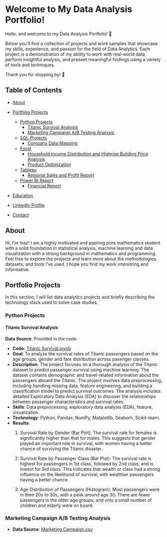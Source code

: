 # Welcome to My Data Analysis Portfolio! 

Hello, and welcome to my Data Analysis Portfolio! 🎉

Below you'll find a collection of projects and work samples that showcase my skills, experience, and passion for the field of Data Analytics. Each project is a demonstration of my ability to work with real-world data, perform insightful analysis, and present meaningful findings using a variety of tools and techniques.

Thank you for stopping by! 🚀

## Table of Contents
- [About](#about)
- [Portfolio Projects](#portfolio-projects)
  - [Python Projects](#python-projects)
    - [Titanic Survival Analysis](#titanic-survival-analysis)
    - [Marketing Campaign A/B Testing Analysis](#marketing-campaign-ab-testing)
  - [SQL Projects](#sql-projects)
    - [Company Data Mapping](#company-data-mapping)
  - [Excel](#excel--projects)
    - [Household Income Distribution and Highrise Building Price Analysis](#household-income-distribution-and-price)
    - [Product Optimization](#product-optimization)
  - [Tableau](#tableau)
    - [Regional Sales and Profit Report](#regional-sales-and-profit-report)
  - [Power BI Report](#power-bi-report)
    - [Financial Report](#financial-report)
  
- [Education](#education)
- [LinkedIn Profile](#linkedin)
- [Contact](#contact)

## About
Hi, I'm Inaz! I am a highly motivated and aspiring pure mathematics student with a solid foundation in statistical analysis, 
machine learning and data visualization with a strong background in mathematics and programming. 
Feel free to explore the projects and learn more about the methodologies, datasets, and tools I’ve used. I hope you find my work interesting and informative. 

## Portfolio Projects

In this section, I will list data analytics projects and briefly describing the technology stack used to solve case studies.

### Python Projects

#### Titanic Survival Analysis

**Data Source**: Provided in the code.
- **Code**: [Titanic Survival.ipynb](https://github.com/InazNazifa/Data-Analyst-Portfolio/blob/main/Titanic%20Survival.py)
- **Goal**: To analyze the survival rates of Titanic passengers based on the age groups, gender and fare distribution across pasenger classes.
- **Description**: The project focuses on a thorough analysis of the Titanic dataset to predict passenger survival using machine learning. The dataset contains demographic and travel-related information about the passengers aboard the Titanic. The project involves data preprocessing, including handling missing data, feature engineering, and building a classification model to predict survival outcomes. The analysis includes detailed Exploratory Data Analysis (EDA) to discover the relationships between passenger characteristics and survival rates.
- **Skills**: Data preprocessing, exploratory data analysis (EDA), feature, visualization.
- **Technology**: Python, Pandas, NumPy, Matplotlib, Seaborn, Scikit-learn.
- **Results**:
  1. Survival Rate by Gender (Bar Plot): The survival rate for females is significantly higher than that for males. This suggests that gender played an important role in survival, with women having a better chance of surviving the Titanic disaster.

  2. Survival Rate by Passenger Class (Bar Plot): The survival rate is highest for passengers in 1st class, followed by 2nd class, and is lowest for 3rd class. This indicates that wealth or class had a strong influence on the likelihood of survival, with wealthier passengers having a better chance.

  3. Age Distribution of Passengers (Histogram): Most passengers were in their 20s to 30s, with a peak around age 30. There are fewer passengers in the older age groups, and only a small number of children and elderly were on board.

### Marketing Campaign A/B Testing Analysis
- **Data Source**: [Marketing Campaign.csv](https://github.com/InazNazifa/Data-Analyst-Portfolio/blob/main/Marketing%20Campaign.csv)
